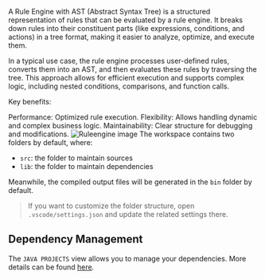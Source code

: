 
A Rule Engine with  AST (Abstract Syntax Tree) is a structured representation of rules that can be evaluated by a rule engine. It breaks down rules into their constituent parts (like expressions, conditions, and actions) in a tree format, making it easier to analyze, optimize, and execute them.

In a typical use case, the rule engine processes user-defined rules, converts them into an AST, and then evaluates these rules by traversing the tree. This approach allows for efficient execution and supports complex logic, including nested conditions, comparisons, and function calls.

Key benefits:

Performance: Optimized rule execution.
Flexibility: Allows handling dynamic and complex business logic.
Maintainability: Clear structure for debugging and modifications.
![Ruleengine image](https://github.com/user-attachments/assets/0ae104dc-0d56-443a-a631-0bcb55838d57)
The workspace contains two folders by default, where:

- `src`: the folder to maintain sources
- `lib`: the folder to maintain dependencies

Meanwhile, the compiled output files will be generated in the `bin` folder by default.

> If you want to customize the folder structure, open `.vscode/settings.json` and update the related settings there.


## Dependency Management

The `JAVA PROJECTS` view allows you to manage your dependencies. More details can be found [here](https://github.com/microsoft/vscode-java-dependency#manage-dependencies).
